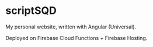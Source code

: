 # scriptSQD

My personal website, written with Angular (Universal).

Deployed on Firebase Cloud Functions + Firebase Hosting.
